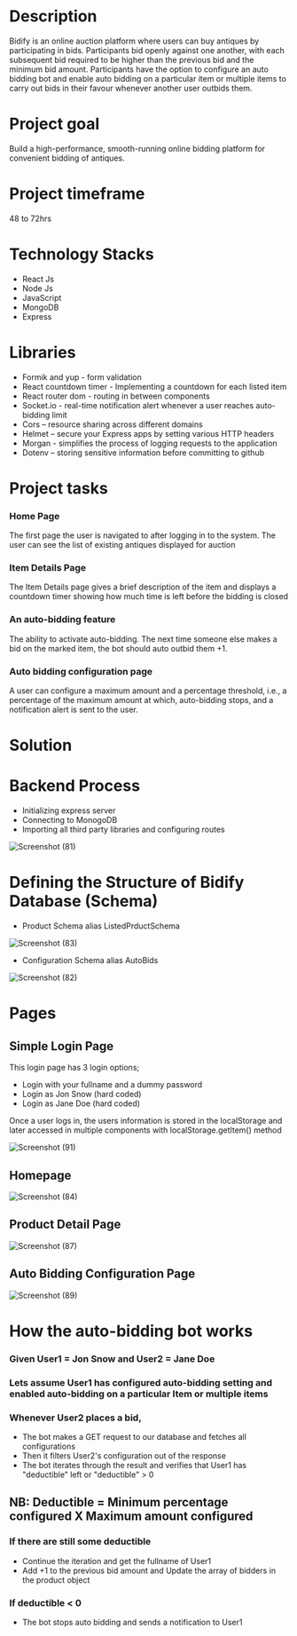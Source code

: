 # Description

Bidify is an online auction platform where users can buy antiques by participating in bids. Participants bid openly against one another, with each subsequent bid required to be higher than the previous bid and the minimum bid amount. Participants have the option to configure an auto bidding bot and enable auto bidding on a particular item or multiple items to carry out bids in their favour whenever another user outbids them.


# Project goal
Build a high-performance, smooth-running online bidding platform for convenient bidding of antiques.


# Project timeframe
48 to 72hrs


# Technology Stacks

* React Js
* Node Js
* JavaScript
* MongoDB
* Express


# Libraries

* Formik and yup - form validation
* React countdown timer - Implementing a countdown for each listed item
* React router dom - routing in between components
* Socket.io - real-time notification alert whenever a user reaches auto-bidding limit
* Cors – resource sharing across different domains
* Helmet – secure your Express apps by setting various HTTP headers
* Morgan - simplifies the process of logging requests to the application
* Dotenv – storing sensitive information before committing to github


# Project tasks

### Home Page
The first page the user is navigated to after logging in to the system. The user can see the list of  existing antiques displayed for auction 
  
  
### Item Details Page
The Item Details page gives a brief description of the item and displays a countdown timer showing  how much time is left before the bidding is closed
  
  
### An auto-bidding feature
The ability to activate auto-bidding. The next time someone else makes a bid on the marked item, the  bot should auto outbid them +1.
  
  
### Auto bidding configuration page
A user can configure a maximum amount and a percentage threshold, i.e., a percentage of the  maximum amount at which, auto-bidding stops, and a notification alert 		 is sent to the user.



# Solution



# Backend Process
* Initializing express server
* Connecting to MonogoDB
* Importing all third party libraries and configuring routes

![Screenshot (81)](https://user-images.githubusercontent.com/93955657/154769720-0cf0278f-4b84-49f4-bba1-1bc9197d2684.png)


# Defining the Structure of Bidify Database (Schema)

* Product Schema alias ListedPrductSchema

![Screenshot (83)](https://user-images.githubusercontent.com/93955657/154770010-5399632b-b6cb-484b-a1e2-05ed3087d5b9.png)


* Configuration Schema  alias AutoBids

![Screenshot (82)](https://user-images.githubusercontent.com/93955657/154769411-fbe8d0d5-e5dc-4512-8568-3ac024b582cc.png)


# Pages

## Simple Login Page
This login page has 3 login options;

* Login with your fullname and a dummy password
* Login as Jon Snow (hard coded)
* Login as Jane Doe (hard coded)

Once a user logs in, the users information is stored in the localStorage and later accessed in multiple components with localStorage.getItem() method

![Screenshot (91)](https://user-images.githubusercontent.com/93955657/154771697-9b753df2-3a5c-4501-81d1-7b19472cb3f8.png)




## Homepage

![Screenshot (84)](https://user-images.githubusercontent.com/93955657/154770438-3a4a9f51-1e39-4dfd-8d49-1cf0ca330324.png)




## Product Detail Page

![Screenshot (87)](https://user-images.githubusercontent.com/93955657/154771053-524acb53-bc24-4e33-a902-e68b850bf9c0.png)




## Auto Bidding Configuration Page


![Screenshot (89)](https://user-images.githubusercontent.com/93955657/154771261-18ba7925-0ba0-4e11-b189-3d8961123d6e.png)





# How the auto-bidding bot works

### Given User1 = Jon Snow and User2 = Jane Doe

### Lets assume User1 has configured auto-bidding setting and enabled auto-bidding on a particular Item or multiple items

### Whenever User2 places a bid,

* The bot makes a GET request to our database and fetches all configurations
* Then it filters User2's configuration out of the response
* The bot iterates through the result and verifies that User1 has "deductible" left or "deductible" > 0

## NB: Deductible = Minimum percentage configured X Maximum amount configured

### If there are still some deductible

* Continue the iteration and get the fullname of User1 
* Add +1 to the previous bid amount and Update the array of bidders in the product object

### If deductible < 0

* The bot stops auto bidding and sends a notification to User1











